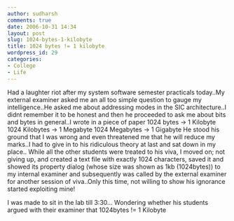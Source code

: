 ```yaml
---
author: sudharsh
comments: true
date: 2006-10-31 14:34
layout: post
slug: 1024-bytes-1-kilobyte
title: 1024 bytes != 1 kilobyte
wordpress_id: 29
categories:
- College
- Life
---
```


Had a laughter riot after my system software semester practicals today..My external examiner asked me an all too simple question to gauge my intelligence..He asked me about addressing modes in the SIC architecture..I didnt remember it to be honest and then he proceeded to ask me about bits and bytes in general..I wrote in a piece of paper
1024 bytes -> 1 Kilobyte
1024 Kilobytes -> 1 Megabyte
1024 Megabytes -> 1 Gigabyte
He stood his ground that I was wrong and even threatened me that he will reduce my marks..I had to give in to his ridiculous theory at last and sat down in my place..
While all the other students were treated to his viva, I moved on; not giving up, and created a text file with exactly 1024 characters, saved it and showed its property dialog (whose size was shown as 1kb (1024bytes)) to my internal examiner and subsequently was called by the external examiner for another session of viva..Only this time, not willing to show his ignorance started exploiting mine!

I was made to sit in the lab till 3:30...
Wondering whether his students argued with their examiner that 1024bytes !=  1 Kilobyte
